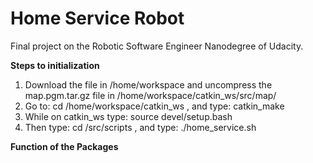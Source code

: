 # Home Service Robot

Final project on the Robotic Software Engineer Nanodegree of Udacity.  

__Steps to initialization__  
  
  
  1. Download the file in /home/workspace and uncompress the map.pgm.tar.gz file in /home/workspace/catkin_ws/src/map/
  2. Go to: cd /home/workspace/catkin_ws , and type: catkin_make
  3. While on catkin_ws type: source devel/setup.bash
  4. Then type: cd /src/scripts , and type: ./home_service.sh

__Function of the Packages__



